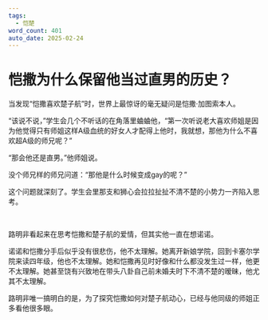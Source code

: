 ```yaml
---
tags:
  - 恺楚
word_count: 401
auto_date: 2025-02-24
---
```


# 恺撒为什么保留他当过直男的历史？

当发现“恺撒喜欢楚子航”时，世界上最惊讶的毫无疑问是恺撒·加图索本人。

“该说不说，”学生会几个不听话的在角落里蛐蛐他，“第一次听说老大喜欢师姐是因为他觉得只有师姐这样A级血统的好女人才配得上他时，我就想，那他为什么不喜欢超A级的师兄呢？”

“那会他还是直男。”他师姐说。

没个师兄样的师兄问道：“那他是什么时候变成gay的呢？”

这个问题就深刻了。学生会里那支和狮心会拉拉扯扯不清不楚的小势力一齐陷入思考。

<br>

路明非看起来在思考恺撒和楚子航的爱情，但其实他一直在想诺诺。

诺诺和恺撒分手后似乎没有很悲伤，他不太理解。她离开新娘学院，回到卡塞尔学院来读四年级，他也不太理解。她和恺撒再见时好像和什么都没发生过一样，他更不太理解。她甚至饶有兴致地在带头八卦自己前未婚夫时下不清不楚的暧昧，他尤其不太理解。

路明非唯一搞明白的是，为了探究恺撒如何对楚子航动心，已经与他同级的师姐正多看他很多眼。
